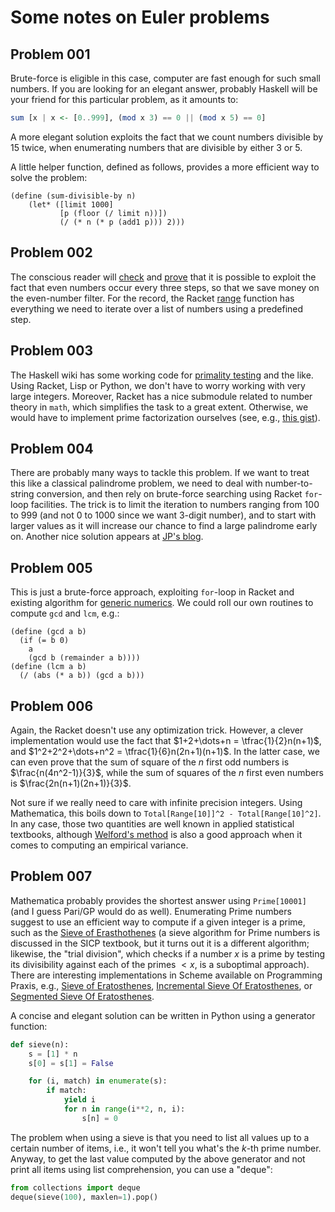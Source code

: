 # Some notes on Euler problems

## Problem 001

Brute-force is eligible in this case, computer are fast enough for such small numbers. If you are looking for an elegant answer, probably Haskell will be your friend for this particular problem, as it amounts to:

```haskell
sum [x | x <- [0..999], (mod x 3) == 0 || (mod x 5) == 0]
```

A more elegant solution exploits the fact that we count numbers divisible by 15 twice, when enumerating numbers that are divisible by either 3 or 5.

A little helper function, defined as follows, provides a more efficient way to solve the problem:

```racket
(define (sum-divisible-by n)
    (let* ([limit 1000]
           [p (floor (/ limit n))])
           (/ (* n (* p (add1 p))) 2)))
```

## Problem 002

The conscious reader will [check](https://mathematica.stackexchange.com/q/37266) and [prove](https://math.stackexchange.com/q/2386804) that it is possible to exploit the fact that even numbers occur every three steps, so that we save money on the even-number filter. For the record, the Racket [range](https://docs.racket-lang.org/reference/pairs.html?q=range#%28def._%28%28lib._racket%2Flist..rkt%29._range%29%29) function has everything we need to iterate over a list of numbers using a predefined step.

## Problem 003

The Haskell wiki has some working code for [primality testing](https://wiki.haskell.org/Testing_primality#Primality_Test_and_Integer_Factorization) and the like. Using Racket, Lisp or Python, we don't have to worry working with very large integers. Moreover, Racket has a nice submodule related to number theory in `math`, which simplifies the task to a great extent. Otherwise, we would have to implement prime factorization ourselves (see, e.g., [this gist](https://gist.github.com/dstnbrkr/855700)).

## Problem 004

There are probably many ways to tackle this problem. If we want to treat this like a classical palindrome problem, we need to deal with number-to-string conversion, and then rely on brute-force searching using Racket `for`-loop facilities. The trick is to limit the iteration to numbers ranging from 100 to 999 (and not 0 to 1000 since we want 3-digit number), and to start with larger values as it will increase our chance to find a large palindrome early on. Another nice solution appears at [JP's blog](https://blog.jverkamp.com/2012/11/07/project-euler-4/).

## Problem 005

This is just a brute-force approach, exploiting `for`-loop in Racket and existing algorithm for [generic numerics](https://docs.racket-lang.org/reference/generic-numbers.html). We could roll our own routines to compute `gcd` and `lcm`, e.g.:

```racket
(define (gcd a b)
  (if (= b 0)
    a
    (gcd b (remainder a b))))
(define (lcm a b)
  (/ (abs (* a b)) (gcd a b)))
```

## Problem 006

Again, the Racket doesn't use any optimization trick. However, a clever implementation would use the fact that $1+2+\dots+n = \tfrac{1}{2}n(n+1)$, and $1^2+2^2+\dots+n^2 = \tfrac{1}{6}n(2n+1)(n+1)$. In the latter case, we can even prove that the sum of square of the $n$ first odd numbers is $\frac{n(4n^2-1)}{3}$, while the sum of squares of the $n$ first even numbers is $\frac{2n(n+1)(2n+1)}{3}$.

Not sure if we really need to care with infinite precision integers. Using Mathematica, this boils down to `Total[Range[10]]^2 - Total[Range[10]^2]`. In any case, those two quantities are well known in applied statistical textbooks, although [Welford's method](https://www.johndcook.com/blog/2008/09/26/comparing-three-methods-of-computing-standard-deviation/) is also a good approach when it comes to computing an empirical variance.

## Problem 007

Mathematica probably provides the shortest answer using `Prime[10001]` (and I guess Pari/GP would do as well). Enumerating Prime numbers suggest to use an efficient way to compute if a given integer is a prime, such as the [Sieve of Erasthothenes](https://www.cs.hmc.edu/~oneill/papers/Sieve-JFP.pdf) (a sieve algorithm for Prime numbers is discussed in the SICP textbook, but it turns out it is a different algorithm; likewise, the "trial division", which checks if a number $x$ is a prime by testing its divisibility against each of the primes $<x$, is a suboptimal approach). There are interesting implementations in Scheme available on Programming Praxis, e.g., [Sieve of Eratosthenes](https://programmingpraxis.com/2009/02/19/sieve-of-eratosthenes/), [Incremental Sieve Of Eratosthenes](https://programmingpraxis.com/2015/07/31/incremental-sieve-of-eratosthenes/), or [Segmented Sieve Of Eratosthenes](https://programmingpraxis.com/2010/02/05/segmented-sieve-of-eratosthenes/).

A concise and elegant solution can be written in Python using a generator function:

```python
def sieve(n):
    s = [1] * n
    s[0] = s[1] = False

    for (i, match) in enumerate(s):
        if match:
            yield i
            for n in range(i**2, n, i):
                s[n] = 0
```

The problem when using a sieve is that you need to list all values up to a certain number of items, i.e., it won't tell you what's the $k$-th prime number. Anyway, to get the last value computed by the above generator and not print all items using list comprehension, you can use a "deque":

```python
from collections import deque
deque(sieve(100), maxlen=1).pop()
```
